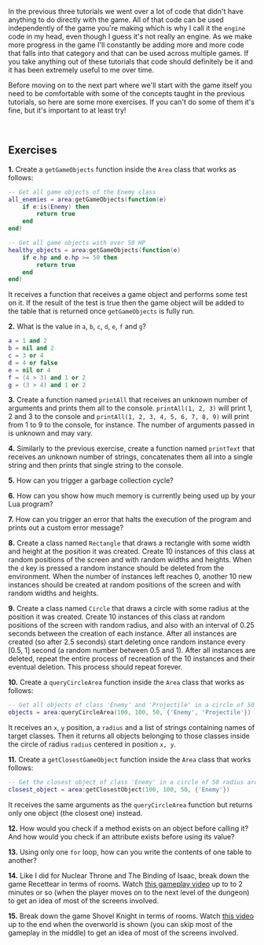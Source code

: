 In the previous three tutorials we went over a lot of code that didn't have anything to do directly with the game. All of that code can be used independently of the game you're making which is why I call it the `engine` code in my head, even though I guess it's not really an engine. As we make more progress in the game I'll constantly be adding more and more code that falls into that category and that can be used across multiple games. If you take anything out of these tutorials that code should definitely be it and it has been extremely useful to me over time.

Before moving on to the next part where we'll start with the game itself you need to be comfortable with some of the concepts taught in the previous tutorials, so here are some more exercises. If you can't do some of them it's fine, but it's important to at least try!

<br>

## Exercises

**1\.** Create a `getGameObjects` function inside the `Area` class that works as follows:

```lua
-- Get all game objects of the Enemy class
all_enemies = area:getGameObjects(function(e)
    if e:is(Enemy) then
        return true
    end
end)

-- Get all game objects with over 50 HP
healthy_objects = area:getGameObjects(function(e)
    if e.hp and e.hp >= 50 then
        return true
    end
end)
```

It receives a function that receives a game object and performs some test on it. If the result of the test is true then the game object will be added to the table that is returned once `getGameObjects` is fully run.

**2\.** What is the value in `a`, `b`, `c`, `d`, `e`, `f` and `g`?

```lua
a = 1 and 2
b = nil and 2
c = 3 or 4
d = 4 or false
e = nil or 4
f = (4 > 3) and 1 or 2
g = (3 > 4) and 1 or 2
```

**3\.** Create a function named `printAll` that receives an unknown number of arguments and prints them all to the console. `printAll(1, 2, 3)` will print 1, 2 and 3 to the console and `printAll(1, 2, 3, 4, 5, 6, 7, 8, 9)` will print from 1 to 9 to the console, for instance. The number of arguments passed in is unknown and may vary.

**4\.** Similarly to the previous exercise, create a function named `printText` that receives an unknown number of strings, concatenates them all into a single string and then prints that single string to the console.

**5\.** How can you trigger a garbage collection cycle?

**6\.** How can you show how much memory is currently being used up by your Lua program?

**7\.** How can you trigger an error that halts the execution of the program and prints out a custom error message?

**8\.** Create a class named `Rectangle` that draws a rectangle with some width and height at the position it was created. Create 10 instances of this class at random positions of the screen and with random widths and heights. When the `d` key is pressed a random instance should be deleted from the environment. When the number of instances left reaches 0, another 10 new instances should be created at random positions of the screen and with random widths and heights.

**9\.** Create a class named `Circle` that draws a circle with some radius at the position it was created. Create 10 instances of this class at random positions of the screen with random radius, and also with an interval of 0.25 seconds between the creation of each instance. After all instances are created (so after 2.5 seconds) start deleting once random instance every [0.5, 1] second (a random number between 0.5 and 1). After all instances are deleted, repeat the entire process of recreation of the 10 instances and their eventual deletion. This process should repeat forever.

**10\.** Create a `queryCircleArea` function inside the `Area` class that works as follows:

```lua
-- Get all objects of class 'Enemy' and 'Projectile' in a circle of 50 radius around point 100, 100
objects = area:queryCircleArea(100, 100, 50, {'Enemy', 'Projectile'})
```

It receives an `x`, `y` position, a `radius` and a list of strings containing names of target classes. Then it returns all objects belonging to those classes inside the circle of radius `radius` centered in position `x, y`.

**11\.** Create a `getClosestGameObject` function inside the `Area` class that works follows:

```lua
-- Get the closest object of class 'Enemy' in a circle of 50 radius around point 100, 100
closest_object = area:getClosestObject(100, 100, 50, {'Enemy'})
```

It receives the same arguments as the `queryCircleArea` function but returns only one object (the closest one) instead.

**12\.** How would you check if a method exists on an object before calling it? And how would you check if an attribute exists before using its value?

**13\.** Using only one `for` loop, how can you write the contents of one table to another?

**14\.** Like I did for Nuclear Throne and The Binding of Isaac, break down the game Recettear in terms of rooms. Watch [this gameplay video](https://www.youtube.com/watch?v=C6FqcuzTLvo) up to to 2 minutes or so (when the player moves on to the next level of the dungeon) to get an idea of most of the screens involved.

**15\.** Break down the game Shovel Knight in terms of rooms. Watch [this video](https://www.youtube.com/watch?v=RYzl_SCDqg0) up to the end when the overworld is shown (you can skip most of the gameplay in the middle) to get an idea of most of the screens involved.
